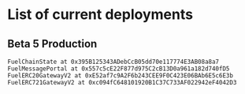 # List of current deployments

## Beta 5 Production

```
FuelChainState at 0x395B125343ADebCcB05dd70e117774E3AB08a8a7
FuelMessagePortal at 0x557c5cE22F877d975C2cB13D0a961a182d740fD5
FuelERC20GatewayV2 at 0xE52af7c9A2F6b243CEE9F0C423E06BAb6E5c6E3b
FuelERC721GatewayV2 at 0xc094fC648101920B1C37C733AF022942eF4042D3
```

 
 
 
 